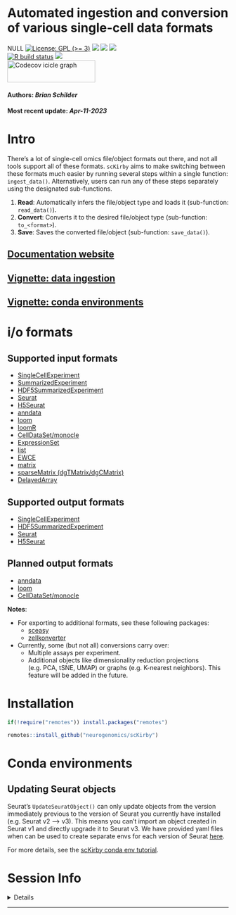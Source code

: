 Automated ingestion and conversion of various single-cell data formats
================
NULL [![License: GPL (\>=
3)](https://img.shields.io/badge/license-GPL%20(%3E=%203)-blue.svg)](https://cran.r-project.org/web/licenses/GPL%20(%3E=%203))
[![](https://img.shields.io/badge/devel%20version-0.1.2-black.svg)](https://github.com/neurogenomics/scKirby)
[![](https://img.shields.io/github/languages/code-size/neurogenomics/scKirby.svg)](https://github.com/neurogenomics/scKirby)
[![](https://img.shields.io/github/last-commit/neurogenomics/scKirby.svg)](https://github.com/neurogenomics/scKirby/commits/master)
<br> [![R build
status](https://github.com/neurogenomics/scKirby/workflows/rworkflows/badge.svg)](https://github.com/neurogenomics/scKirby/actions)
[![](https://codecov.io/gh/neurogenomics/scKirby/branch/master/graph/badge.svg)](https://codecov.io/gh/neurogenomics/scKirby)
<br>
<a href='https://app.codecov.io/gh/neurogenomics/scKirby/tree/master' target='_blank'><img src='https://codecov.io/gh/neurogenomics/scKirby/branch/master/graphs/icicle.svg' title='Codecov icicle graph' width='200' height='50' style='vertical-align: top;'></a>  
<h4>  
Authors: <i>Brian Schilder</i>  
</h4>
<h4>  
Most recent update: <i>Apr-11-2023</i>  
</h4>

# Intro

There’s a lot of single-cell omics file/object formats out there, and
not all tools support all of these formats. `scKirby` aims to make
switching between these formats much easier by running several steps
within a single function: `ingest_data()`. Alternatively, users can run
any of these steps separately using the designated sub-functions.

1.  **Read**: Automatically infers the file/object type and loads it
    (sub-function: `read_data()`).  
2.  **Convert**: Converts it to the desired file/object type
    (sub-function: `to_<format>`).
3.  **Save**: Saves the converted file/object (sub-function:
    `save_data()`).

## [Documentation website](https://bschilder.github.io/scKirby)

## [Vignette: data ingestion](https://bschilder.github.io/scKirby/articles/scKirby.html)

## [Vignette: conda environments](https://bschilder.github.io/scKirby/articles/conda.html)

# i/o formats

## Supported input formats

- [SingleCellExperiment](https://bioconductor.org/packages/release/bioc/html/SingleCellExperiment.html)
- [SummarizedExperiment](https://bioconductor.org/packages/release/bioc/html/SummarizedExperiment.html)  
- [HDF5SummarizedExperiment](https://bioconductor.org/packages/release/bioc/html/HDF5Array.html)
- [Seurat](https://satijalab.org/seurat/index.html)  
- [H5Seurat](https://mojaveazure.github.io/seurat-disk/articles/convert-anndata.html)
- [anndata](https://github.com/rcannood/anndata)
- [loom](http://loompy.org/)
- [loomR](https://satijalab.org/loomR/loomR_tutorial.html)
- [CellDataSet/monocle](http://cole-trapnell-lab.github.io/monocle-release/docs/#getting-started-with-monocle)
- [ExpressionSet](https://www.rdocumentation.org/packages/Biobase/versions/2.32.0/topics/ExpressionSet)
- [list](https://github.com/NathanSkene/EWCE)
- [EWCE](https://github.com/NathanSkene/EWCE)
- [matrix](https://cran.r-project.org/web/packages/Matrix/index.html)
- [sparseMatrix
  (dgTMatrix/dgCMatrix)](https://slowkow.com/notes/sparse-matrix/)
- [DelayedArray](https://petehaitch.github.io/BioC2020_DelayedArray_workshop/articles/Effectively_using_the_DelayedArray_framework_for_users.html)

## Supported output formats

- [SingleCellExperiment](https://bioconductor.org/packages/release/bioc/html/SingleCellExperiment.html)  
- [HDF5SummarizedExperiment](https://bioconductor.org/packages/release/bioc/html/HDF5Array.html)  
- [Seurat](https://satijalab.org/seurat/index.html)  
- [H5Seurat](https://mojaveazure.github.io/seurat-disk/articles/convert-anndata.html)

## Planned output formats

- [anndata](https://github.com/rcannood/anndata)
- [loom](http://loompy.org/)
- [CellDataSet/monocle](http://cole-trapnell-lab.github.io/monocle-release/docs/#getting-started-with-monocle)

**Notes**:

- For exporting to additional formats, see these following packages:
  - [sceasy](https://github.com/cellgeni/sceasy)  
  - [zellkonverter](https://theislab.github.io/zellkonverter/articles/zellkonverter.html)
- Currently, some (but not all) conversions carry over:
  - Multiple assays per experiment.
  - Additional objects like dimensionality reduction projections
    (e.g. PCA, tSNE, UMAP) or graphs (e.g. K-nearest neighbors). This
    feature will be added in the future.

# Installation

``` r
if(!require("remotes")) install.packages("remotes")

remotes::install_github("neurogenomics/scKirby")
```

# Conda environments

## Updating Seurat objects

Seurat’s `UpdateSeuratObject()` can only update objects from the version
immediately previous to the version of Seurat you currently have
installed (e.g. Seurat v2 –\> v3). This means you can’t import an object
created in Seurat v1 and directly upgrade it to Seurat v3. We have
provided yaml files when can be used to create separate envs for each
version of Seurat
[here](https://github.com/RajLabMSSM/echoconda/tree/main/inst/conda).

For more details, see the [scKirby conda env
tutorial](https://neurogenomics.github.io/scKirby/articles/conda.html).

# Session Info

<details>

``` r
utils::sessionInfo()
```

    ## R version 4.2.1 (2022-06-23)
    ## Platform: x86_64-apple-darwin17.0 (64-bit)
    ## Running under: macOS Big Sur ... 10.16
    ## 
    ## Matrix products: default
    ## BLAS:   /Library/Frameworks/R.framework/Versions/4.2/Resources/lib/libRblas.0.dylib
    ## LAPACK: /Library/Frameworks/R.framework/Versions/4.2/Resources/lib/libRlapack.dylib
    ## 
    ## locale:
    ## [1] en_US.UTF-8/en_US.UTF-8/en_US.UTF-8/C/en_US.UTF-8/en_US.UTF-8
    ## 
    ## attached base packages:
    ## [1] stats     graphics  grDevices utils     datasets  methods   base     
    ## 
    ## loaded via a namespace (and not attached):
    ##  [1] here_1.0.1          rprojroot_2.0.3     digest_0.6.31      
    ##  [4] utf8_1.2.3          BiocFileCache_2.6.1 R6_2.5.1           
    ##  [7] stats4_4.2.1        RSQLite_2.3.1       evaluate_0.20      
    ## [10] httr_1.4.5          ggplot2_3.4.2       pillar_1.9.0       
    ## [13] yulab.utils_0.0.6   rworkflows_0.99.8   biocViews_1.66.3   
    ## [16] rlang_1.1.0         curl_5.0.0          data.table_1.14.8  
    ## [19] rstudioapi_0.14     whisker_0.4.1       blob_1.2.4         
    ## [22] DT_0.27             RUnit_0.4.32        rmarkdown_2.21     
    ## [25] desc_1.4.2          readr_2.1.4         stringr_1.5.0      
    ## [28] htmlwidgets_1.6.2   dlstats_0.1.6       BiocPkgTools_1.16.1
    ## [31] igraph_1.4.2        RCurl_1.98-1.12     bit_4.0.5          
    ## [34] munsell_0.5.0       compiler_4.2.1      xfun_0.38          
    ## [37] pkgconfig_2.0.3     BiocGenerics_0.44.0 rorcid_0.7.0       
    ## [40] htmltools_0.5.5     tidyselect_1.2.0    tibble_3.2.1       
    ## [43] httpcode_0.3.0      XML_3.99-0.14       fansi_1.0.4        
    ## [46] dplyr_1.1.1         tzdb_0.3.0          dbplyr_2.3.2       
    ## [49] bitops_1.0-7        rappdirs_0.3.3      crul_1.3           
    ## [52] grid_4.2.1          RBGL_1.74.0         jsonlite_1.8.4     
    ## [55] gtable_0.3.3        lifecycle_1.0.3     DBI_1.1.3          
    ## [58] magrittr_2.0.3      scales_1.2.1        graph_1.76.0       
    ## [61] cli_3.6.1           stringi_1.7.12      cachem_1.0.7       
    ## [64] renv_0.17.3         fauxpas_0.5.0       xml2_1.3.3         
    ## [67] rvcheck_0.2.1       filelock_1.0.2      generics_0.1.3     
    ## [70] vctrs_0.6.1         gh_1.4.0            RColorBrewer_1.1-3 
    ## [73] tools_4.2.1         bit64_4.0.5         Biobase_2.58.0     
    ## [76] glue_1.6.2          hms_1.1.3           fastmap_1.1.1      
    ## [79] yaml_2.3.7          colorspace_2.1-0    BiocManager_1.30.20
    ## [82] rvest_1.0.3         memoise_2.0.1       badger_0.2.3       
    ## [85] knitr_1.42

</details>
<hr>

